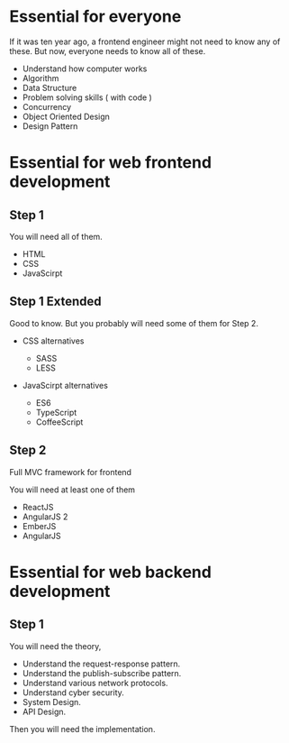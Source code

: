 # Essential for everyone

If it was ten year ago, a frontend engineer might not need to know any of these.
But now, everyone needs to know all of these.

- Understand how computer works
- Algorithm
- Data Structure
- Problem solving skills ( with code )
- Concurrency
- Object Oriented Design
- Design Pattern

# Essential for web frontend development

## Step 1 

You will need all of them.

- HTML
- CSS
- JavaScirpt

## Step 1 Extended

Good to know. But you probably will need some of them for Step 2.

- CSS alternatives 
    - SASS
    - LESS

- JavaScirpt alternatives
    - ES6
    - TypeScript
    - CoffeeScript

## Step 2

Full MVC framework for frontend

You will need at least one of them

- ReactJS
- AngularJS 2
- EmberJS
- AngularJS


# Essential for web backend development

## Step 1 

You will need the theory, 

- Understand the request-response pattern. 
- Understand the publish-subscribe pattern.
- Understand various network protocols.
- Understand cyber security.
- System Design.
- API Design.

Then you will need the implementation.

